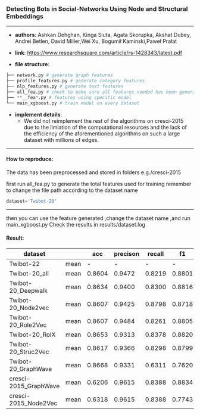 ### Detecting Bots in Social-Networks Using Node and Structural Embeddings

---

- **authors**: Ashkan Dehghan, Kinga Siuta, Agata Skorupka, Akshat Dubey, Andrei Betlen, David Miller,Wei Xu, Bogumił Kaminski,Paweł Prałat

- **link**: https://www.researchsquare.com/article/rs-1428343/latest.pdf

- **file structure**: 

```python
├── network.py # generate graph features
├── profile_features.py # generate category features
├── nlp_features.py # generate text features
├── all_fea.py # check to make sure all features needed has been generated
├── **__fea*.py # features using specific model
└── main_xgboost.py # train model on every dataset

```

- **implement details**:
  - We did not reimplement the rest of the algorithms on cresci-2015 due to the limiation of the computational resources and the lack of the efficiency of the aforementioned algorithms on such a large dataset with millions of edges.

---

#### How to reproduce:


The data has been preprocessed and stored in folders e.g./cresci-2015

first run all_fea.py to generate the total features used for training
remember to change the file path according to the dataset name

```python
dataset='Twibot-20'
```

---

then you can use the feature generated ,change the dataset name ,and run main_xgboost.py 
Check the results in results/dataset.log


#### Result:

| dataset                   |      | acc    | precison | recall | f1     |
| ------------------------- | ---- | ------ | -------- | ------ | ------ |
| Twibot-22                 | mean | -      |  -       | -      | -      |
| Twibot-20_all             | mean | 0.8604 | 0.9472   | 0.8219 | 0.8801 |
| Twibot-20_Deepwalk        | mean | 0.8634 | 0.9400   | 0.8300 | 0.8816 |
| Twibot-20_Node2vec        | mean | 0.8607 | 0.9425   | 0.8798 | 0.8718 |
| Twibot-20_Role2Vec        | mean | 0.8607 | 0.9484   | 0.8261 | 0.8805 |
| Twibot-20_RolX            | mean | 0.8653 | 0.9313   | 0.8378 | 0.8820 |
| Twibot-20_Struc2Vec       | mean | 0.8617 | 0.9366   | 0.8298 | 0.8799 |
| Twibot-20_GraphWave       | mean | 0.8668 | 0.9331   | 0.6311 | 0.7620 |
| cresci-2015_GraphWave     | mean | 0.6206 | 0.9615   | 0.8388 | 0.8834 |
| cresci-2015_Node2Vec      | mean | 0.6318 | 0.9615   | 0.8388 | 0.7743 |
